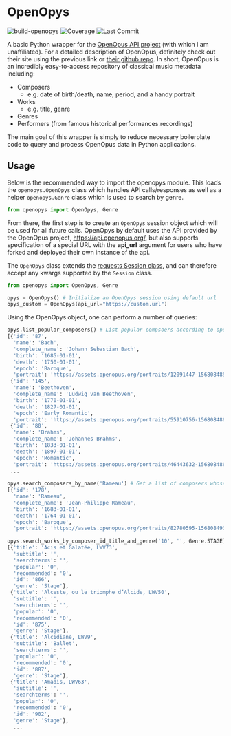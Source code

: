# OpenOpys
![build-openopys](https://github.com/wcarter609/OpenOpys/workflows/build-openopys/badge.svg?branch=master&event=push)
![Coverage](https://img.shields.io/badge/coverage-96%25-yellowgreen)
![Last Commit](https://img.shields.io/github/last-commit/wcarter609/OpenOpys)

A basic Python wrapper for the [OpenOpus API project](https://openopus.org/) (with which I am unaffiliated). For a detailed description of OpenOpus, definitely check
out their site using the previous link or [their github repo](https://github.com/openopus-org/openopus_api). In short, OpenOpus is an incredibly easy-to-access repository of classical music metadata including:
  * Composers
    - e.g. date of birth/death, name, period, and a handy portrait
  * Works
    - e.g. title, genre
  * Genres
  * Performers (from famous historical performances.recordings)

The main goal of this wrapper is simply to reduce necessary boilerplate code to query and process OpenOpus data in Python applications.

## Usage
Below is the recommended way to import the openopys module. This loads the `openopys.OpenOpys` class which handles API calls/responses as well as a
helper `openopys.Genre` class which is used to search by genre.
```python
from openopys import OpenOpys, Genre
```
From there, the first step is to create an `OpenOpys` session object which will be used for all future calls. OpenOpys by default uses the API provided
by the OpenOpus project, https://api.openopus.org/, but also supports specification of a special URL with the __api_url__ argument for users
who have forked and deployed their own instance of the api.

The `OpenOpys` class extends the [requests Session class](https://requests.readthedocs.io/en/master/api/#request-sessions), and can therefore accept any 
kwargs supported by the `Session` class.

```python
from openopys import OpenOpys, Genre

opys = OpenOpys() # Initialize an OpenOpys session using default url
opys_custom = OpenOpys(api_url="https://custom.url")

```

Using the OpenOpys object, one can perform a number of queries:
```python
opys.list_popular_composers() # List popular compsoers according to openopus database
[{'id': '87',
  'name': 'Bach',
  'complete_name': 'Johann Sebastian Bach',
  'birth': '1685-01-01',
  'death': '1750-01-01',
  'epoch': 'Baroque',
  'portrait': 'https://assets.openopus.org/portraits/12091447-1568084857.jpg'},
 {'id': '145',
  'name': 'Beethoven',
  'complete_name': 'Ludwig van Beethoven',
  'birth': '1770-01-01',
  'death': '1827-01-01',
  'epoch': 'Early Romantic',
  'portrait': 'https://assets.openopus.org/portraits/55910756-1568084860.jpg'},
 {'id': '80',
  'name': 'Brahms',
  'complete_name': 'Johannes Brahms',
  'birth': '1833-01-01',
  'death': '1897-01-01',
  'epoch': 'Romantic',
  'portrait': 'https://assets.openopus.org/portraits/46443632-1568084867.jpg'},
 ...
 
opys.search_composers_by_name('Rameau') # Get a list of composers whose name matches search string
[{'id': '178',
  'name': 'Rameau',
  'complete_name': 'Jean-Philippe Rameau',
  'birth': '1683-01-01',
  'death': '1764-01-01',
  'epoch': 'Baroque',
  'portrait': 'https://assets.openopus.org/portraits/82780595-1568084937.jpg'}]
  
opys.search_works_by_composer_id_title_and_genre('10', '', Genre.STAGE) # Get a list of stage works by Lully (composer id = 10)
[{'title': 'Acis et Galatée, LWV73',
  'subtitle': '',
  'searchterms': '',
  'popular': '0',
  'recommended': '0',
  'id': '866',
  'genre': 'Stage'},
 {'title': 'Alceste, ou le triomphe d’Alcide, LWV50',
  'subtitle': '',
  'searchterms': '',
  'popular': '0',
  'recommended': '0',
  'id': '875',
  'genre': 'Stage'},
 {'title': 'Alcidiane, LWV9',
  'subtitle': 'Ballet',
  'searchterms': '',
  'popular': '0',
  'recommended': '0',
  'id': '887',
  'genre': 'Stage'},
 {'title': 'Amadis, LWV63',
  'subtitle': '',
  'searchterms': '',
  'popular': '0',
  'recommended': '0',
  'id': '902',
  'genre': 'Stage'},
  ...

```
